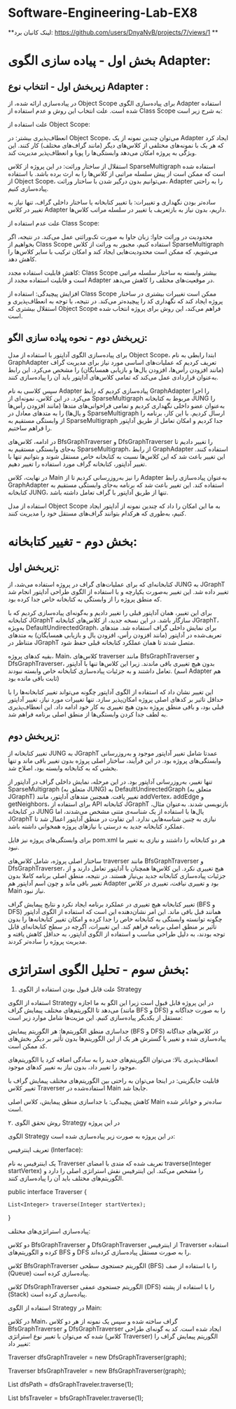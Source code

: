 # Software-Engineering-Lab-EX8
**لینک کانبان برد: https://github.com/users/DnyaNvB/projects/7/views/1
**
# بخش اول - پیاده سازی الگوی Adapter:

## زیربخش اول - انتخاب نوع Adapter :

در پیاده‌سازی ارائه شده، از Object Scope برای پیاده‌سازی الگوی Adapter استفاده شده است. علت انتخاب این روش و عدم استفاده از Class Scope به شرح زیر است:

علت استفاده از Object Scope:

انعطاف‌پذیری بیشتر: در Object Scope، می‌توان چندین نمونه از یک Adapter ایجاد کرد که هر یک با نمونه‌های مختلفی از کلاس‌های دیگر (مانند گراف‌های مختلف) کار کنند. این ویژگی به پروژه امکان می‌دهد وابستگی‌ها را پویا و انعطاف‌پذیر مدیریت کند.

استقلال از ساختار وراثت: در این پروژه از کلاس SparseMultigraph استفاده شده است که ممکن است از پیش سلسله مراتبی از کلاس‌ها را به ارث برده باشد. با استفاده از Object Scope، می‌توانیم بدون درگیر شدن با ساختار وراثت، Adapter را به راحتی پیاده‌سازی کنیم.

ساده‌تر بودن نگهداری و تغییرات: با تغییر کتابخانه یا ساختار داخلی گراف، تنها نیاز به تغییر در کلاس Adapter داریم، بدون نیاز به بازتعریف یا تغییر در سلسله مراتب کلاس‌ها.


علت عدم استفاده از Class Scope:

محدودیت در وراثت جاوا: زبان جاوا به صورت تک‌وراثتی عمل می‌کند. در نتیجه، اگر بخواهیم از Class Scope استفاده کنیم، مجبور به وراثت از کلاس SparseMultigraph می‌شویم، که ممکن است محدودیت‌هایی ایجاد کند و امکان ترکیب با سایر کلاس‌ها را کاهش دهد.

کاهش قابلیت استفاده مجدد: Class Scope بیشتر وابسته به ساختار سلسله مراتبی است و قابلیت استفاده مجدد از Adapter در موقعیت‌های مختلف را کاهش می‌دهد.

افزایش پیچیدگی: استفاده از Class Scope ممکن است تغییرات بیشتری در ساختار پروژه ایجاد کند که نگهداری کد را پیچیده‌تر می‌کند.
در نتیجه، با توجه به انعطاف‌پذیری و استقلال بیشتری که Object Scope فراهم می‌کند، این روش برای پروژه انتخاب شده است.

## زیربخش دوم - نحوه پیاده سازی الگو:

برای پیاده‌سازی الگوی آداپتور با استفاده از مدل Object Scope، ابتدا رابطی به نام GraphAdapter تعریف کردیم که عملیات‌های اساسی مورد نیاز برای مدیریت گراف (مانند افزودن رأس‌ها، افزودن یال‌ها و بازیابی همسایگان) را مشخص می‌کرد. این رابط به‌عنوان قراردادی عمل می‌کند که تمامی کلاس‌های آداپتور باید آن را پیاده‌سازی کنند.

سپس کلاسی به نام Adapter پیاده‌سازی کردیم که رابط GraphAdapter را اجرا می‌کرد. در این کلاس، نمونه‌ای از SparseMultigraph مربوط به کتابخانه JUNG را به‌عنوان عضو داخلی نگهداری کردیم و تمامی فراخوانی‌های متدها (مانند افزودن رأس‌ها و یال‌ها) را به متدهای معادل در SparseMultigraph ارسال کردیم. با این کار، برنامه را از وابستگی مستقیم به SparseMultigraph جدا کردیم و امکان تعامل از طریق آداپتور را فراهم ساختیم.

در ادامه، کلاس‌های BfsGraphTraverser و DfsGraphTraverser را تغییر دادیم تا به‌جای وابستگی مستقیم به SparseMultigraph، از رابط GraphAdapter استفاده کنند. این تغییر باعث شد که این کلاس‌ها نسبت به کتابخانه خاص مستقل شوند و بتوانیم تنها با تغییر آداپتور، کتابخانه گراف مورد استفاده را تغییر دهیم.

در نهایت، کلاس Main را نیز به‌روزرسانی کردیم تا از Adapter به‌عنوان پیاده‌سازی رابط GraphAdapter استفاده کند. این تغییر باعث شد که برنامه به‌جای وابستگی مستقیم به کتابخانه JUNG، تنها از طریق آداپتور با گراف تعامل داشته باشد.

استفاده از مدل Object Scope به ما این امکان را داد که چندین نمونه از آداپتور ایجاد کنیم، به‌طوری که هرکدام بتوانند گراف‌های مستقل خود را مدیریت کنند.

# بخش دوم - تغییر کتابخانه:


## زیربخش اول:

کتابخانه‌ای که برای عملیات‌های گراف در پروژه استفاده می‌شد، از JUNG به JGraphT تغییر داده شد. این تغییر به‌صورت یکپارچه و با استفاده از الگوی طراحی آداپتور انجام شد که منطق پروژه را از وابستگی به کتابخانه خاص جدا کرده بود.

برای این تغییر، همان آداپتور قبلی را تغییر دادیم و به‌گونه‌ای پیاده‌سازی کردیم که با کتابخانه JGraphT سازگار باشد. در این نسخه جدید، از کلاس‌های کتابخانه JGraphT، به‌ویژه DefaultUndirectedGraph، برای نمایش داخلی گراف استفاده شد. متدهای تعریف‌شده در آداپتور (مانند افزودن رأس، افزودن یال و بازیابی همسایگان) به متدهای متناظر در JGraphT متصل شدند تا همان عملکرد کتابخانه قبلی حفظ شود.

بقیه کدهای پروژه، Main، کلاس‌های traverser مانند BfsGraphTraverser و DfsGraphTraverser، بدون هیچ تغییری باقی ماندند. زیرا این کلاس‌ها تنها با آداپتور تعامل داشتند و به جزئیات پیاده‌سازی کتابخانه خاص وابسته نبودند. (اسم Adapter هم ثابت باقی مانده بود)

این تغییر نشان داد که استفاده از الگوی آداپتور چگونه می‌تواند تغییر کتابخانه‌ها را با حداقل تاثیر بر کدهای اصلی پروژه امکان‌پذیر سازد. تنها تغییرات مورد نیاز، تغییر آداپتور قبلی بود، و باقی منطق پروژه بدون هیچ تغییری به کار خود ادامه داد. این انعطاف‌پذیری به لطف جدا کردن وابستگی‌ها از منطق اصلی برنامه فراهم شد.

## زیربخش دوم:
تغییر کتابخانه از JUNG به JGraphT عمدتا شامل تغییر آداپتور موجود و به‌روزرسانی وابستگی‌های پروژه بود. در این فرآیند، ساختار اصلی پروژه بدون تغییر باقی ماند و تنها بخشی که به کتابخانه وابسته بود، اصلاح شد.

تنها تغییر، به‌روزرسانی آداپتور بود. در این مرحله، نمایش داخلی گراف در آداپتور از SparseMultigraph (متعلق به JUNG) به DefaultUndirectedGraph (متعلق به JGraphT) تغییر یافت. همچنین متدهای آداپتور، مانند addVertex، addEdge و getNeighbors، برای استفاده از API کتابخانه JGraphT بازنویسی شدند. به‌عنوان مثال، در کتابخانه JUNG یال‌ها با استفاده از یک شناسه‌ی متنی مشخص می‌شدند، اما JGraphT نیازی به چنین شناسه‌هایی ندارد. این تفاوت در منطق آداپتور اعمال شد تا عملکرد کتابخانه جدید به درستی با نیازهای پروژه همخوانی داشته باشد.

برای وابستگی‌های پروژه نیز فایل pom.xml هر دو کتابخانه را داشتند و نیازی به تغییر ما نبود.

ساختار اصلی پروژه، شامل کلاس‌های traverser مانند BfsGraphTraverser و DfsGraphTraverser، هیچ تغییری نکرد. این کلاس‌ها همچنان با آداپتور تعامل دارند و از جزئیات پیاده‌سازی کتابخانه جدید بی‌نیاز هستند. در نتیجه، منطق اصلی برنامه کاملا بدون تغییر باقی ماند و چون اسم آداپتور هم Adapter بود و تغییری نیافت، تغییری در کلاس Main نیاز نبود.

تغییر کتابخانه هیچ تغییری در عملکرد برنامه ایجاد نکرد و نتایج پیمایش گراف (BFS و DFS) همانند قبل باقی ماند. این امر نشان‌دهنده این است که استفاده از الگوی آداپتور چگونه توانسته وابستگی به کتابخانه خاص را جدا کرده و امکان تغییر کتابخانه‌ها را بدون تأثیر بر منطق اصلی برنامه فراهم کند. این تغییرات، اگرچه در سطح کتابخانه‌ای قابل توجه بودند، به دلیل طراحی مناسب و استفاده از الگوی آداپتور، به حداقل کاهش یافته و مدیریت پروژه را ساده‌تر کردند.



# بخش سوم - تحلیل الگوی استراتژی:

1. علت قابل قبول بودن استفاده از الگوی Strategy

استفاده از الگوی Strategy در این پروژه قابل قبول است زیرا این الگو به ما اجازه می‌دهد تا الگوریتم‌های مختلف پیمایش گراف (مانند BFS و DFS) را به صورت جداگانه و مستقل از یکدیگر پیاده‌سازی کنیم. این مزیت‌ها شامل موارد زیر است:

جداسازی منطق الگوریتم‌ها: هر الگوریتم پیمایش (BFS و DFS) در کلاس‌های جداگانه پیاده‌سازی شده و تغییر یا گسترش هر یک از این الگوریتم‌ها بدون تأثیر بر دیگر بخش‌های کد ممکن است.

انعطاف‌پذیری بالا: می‌توان الگوریتم‌های جدید را به سادگی اضافه کرد یا الگوریتم‌های موجود را تغییر داد، بدون نیاز به تغییر کدهای موجود.

قابلیت جایگزینی: در اینجا می‌توان به راحتی بین الگوریتم‌های مختلف پیمایش گراف با تغییر کلاس Traverser استفاده‌شده در Main جابجا شد.

کاهش پیچیدگی: با جداسازی منطق پیمایش، کلاس اصلی Main ساده‌تر و خواناتر شده است.



۲. روش تحقق الگوی Strategy در این پروژه

الگوی Strategy در این پروژه به صورت زیر پیاده‌سازی شده است:

تعریف اینترفیس (Interface):

یک اینترفیس به نام Traverser تعریف شده که متدی با امضای traverse(Integer startVertex) را مشخص می‌کند. این اینترفیس نقش استراتژی اصلی را دارد و الگوریتم‌های مختلف باید آن را پیاده‌سازی کنند.

public interface Traverser {

    List<Integer> traverse(Integer startVertex);
    
}



پیاده‌سازی استراتژی‌های مختلف:

دو کلاس BfsGraphTraverser و DfsGraphTraverser از اینترفیس Traverser استفاده کرده و الگوریتم‌های BFS و DFS را به صورت مستقل پیاده‌سازی کرده‌اند.

کلاس BfsGraphTraverser الگوریتم جستجوی سطحی (BFS) را با استفاده از صف (Queue) پیاده‌سازی کرده است.

کلاس DfsGraphTraverser الگوریتم جستجوی عمقی (DFS) را با استفاده از پشته (Stack) پیاده‌سازی کرده است.

استفاده از الگوی Strategy در Main:

در کلاس Main، گراف ساخته شده و سپس یک نمونه از هر دو کلاس BfsGraphTraverser و DfsGraphTraverser ایجاد شده است.
کد به گونه‌ای طراحی شده که می‌توان با تغییر نوع استراتژی (کلاس Traverser) الگوریتم پیمایش گراف را تغییر داد:


Traverser dfsGraphTraveler = new DfsGraphTraverser(graph);

Traverser bfsGraphTraveler = new BfsGraphTraverser(graph);

List<Integer> dfsPath = dfsGraphTraveler.traverse(1);

List<Integer> bfsTraveler = bfsGraphTraveler.traverse(1);




